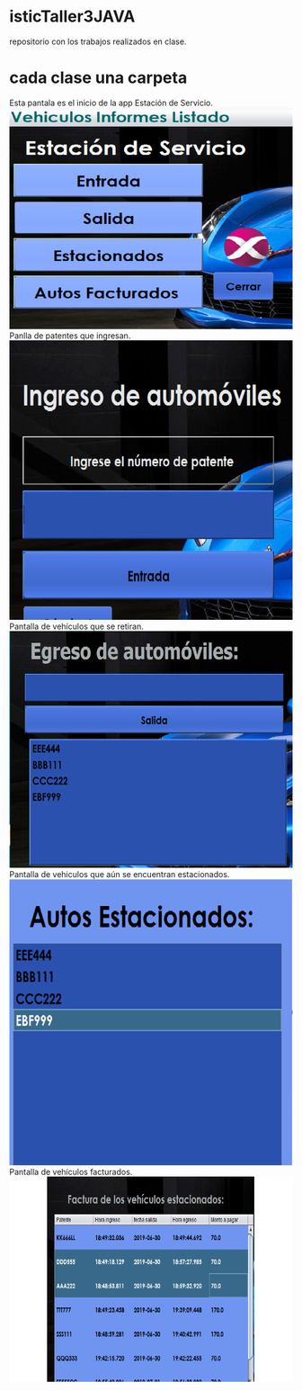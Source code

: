 # isticTaller3JAVA
 repositorio con los trabajos realizados en clase.

# cada clase una carpeta
Esta pantala es el inicio de la app Estación de Servicio.
![solarized vim](https://github.com/gbon89/isticTaller3JAVA/blob/master/img/principal.png)
Panlla de patentes que ingresan.
![solarized vim](https://github.com/gbon89/isticTaller3JAVA/blob/master/img/entrada.png)
Pantalla de vehículos que se retiran.
![solarized vim](https://github.com/gbon89/isticTaller3JAVA/blob/master/img/Salida.png)
Pantalla de vehiculos que aún se encuentran estacionados.
![solarized vim](https://github.com/gbon89/isticTaller3JAVA/blob/master/img/estacionados.png)
Pantalla de vehículos facturados.
![solarized vim](https://github.com/gbon89/isticTaller3JAVA/blob/master/img/facturado.png)

